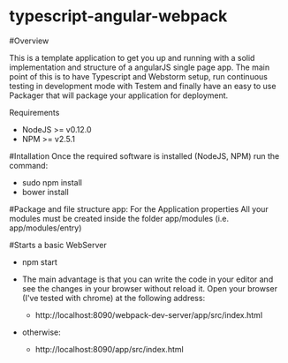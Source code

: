 # typescript-angular-webpack

#Overview

This is a template application to get you up and running with a solid implementation and structure of a angularJS single page app. The main point of this is to have Typescript and Webstorm setup, run continuous testing in development mode with Testem and finally have an easy to use Packager that will package your application for deployment.

Requirements

- NodeJS >= v0.12.0
- NPM >= v2.5.1

#Intallation
Once the required software is installed (NodeJS, NPM) run the command:
- sudo npm install 
- bower install

#Package and file structure
app: For the Application properties
All your modules must be created inside the folder app/modules (i.e. app/modules/entry)


#Starts a basic WebServer
- npm start

- The main advantage is that you can write the code in your editor and see the changes in your browser without reload it. Open your browser (I've tested with chrome) at the following address:
    - http://localhost:8090/webpack-dev-server/app/src/index.html 
         
- otherwise:
    - http://localhost:8090/app/src/index.html
